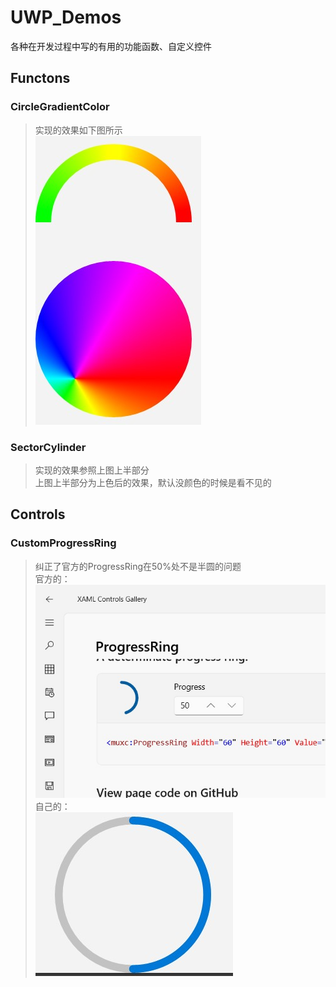 # UWP_Demos
各种在开发过程中写的有用的功能函数、自定义控件
## Functons
### CircleGradientColor
>实现的效果如下图所示  
>![image](Functions/CircleGradientColor/GradientPerformance.jpg)
### SectorCylinder
>实现的效果参照上图上半部分  
>上图上半部分为上色后的效果，默认没颜色的时候是看不见的
## Controls
### CustomProgressRing
>纠正了官方的ProgressRing在50%处不是半圆的问题  
>官方的：  
>![image](Controls/CustomProgressRing/50PercentPerformanceOfMSProgressRing.jpg)  
>自己的：  
>![image](Controls/CustomProgressRing/50PercentPerformanceOfCustomProgressRing.jpg)  
>
